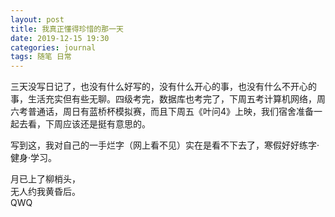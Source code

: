 ```yaml
---
layout: post
title: 我真正懂得珍惜的那一天
date: 2019-12-15 19:30
categories: journal
tags: 随笔 日常
---
```


三天没写日记了，也没有什么好写的，没有什么开心的事，也没有什么不开心的事，生活充实但有些无聊。四级考完，数据库也考完了，下周五考计算机网络，周六考普通话，周日有蓝桥杯模拟赛，而且下周五《叶问4》上映，我们宿舍准备一起去看，下周应该还是挺有意思的。

写到这，我对自己的一手烂字（网上看不见）实在是看不下去了，寒假好好练字·健身·学习。

  月已上了柳梢头，<br>
  无人约我黄昏后。<br> 
  QWQ

